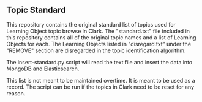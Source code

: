 ## Topic Standard

This repository contains the original standard list of topics used for Learning Object topic browse in Clark. The "standard.txt" file included in this repository contains all of the original topic names and a list of Learning Objects for each. The Learning Objects listed in "disregard.txt" under the "REMOVE" section are disregarded in the topic identification algorithm.

The insert-standard.py script will read the text file and insert the data into MongoDB and Elasticsearch.

This list is not meant to be maintained overtime. It is meant to be used as a record. The script can be run if the topics in Clark need to be reset for any reason.